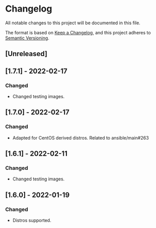 # Changelog
All notable changes to this project will be documented in this file.

The format is based on [Keep a Changelog](https://keepachangelog.com/en/1.0.0/),
and this project adheres to [Semantic Versioning](https://semver.org/spec/v2.0.0.html).

## [Unreleased]

## [1.7.1] - 2022-02-17
### Changed
- Changed testing images.

## [1.7.0] - 2022-02-17
### Changed
- Adapted for CentOS derived distros. Related to ansible/main#263

## [1.6.1] - 2022-02-11
### Changed
- Changed testing images.

## [1.6.0] - 2022-01-19
### Changed
- Distros supported.
